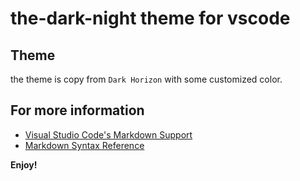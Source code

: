 # the-dark-night theme for vscode

## Theme

the theme is copy from `Dark Horizon` with some customized color.

## For more information

- [Visual Studio Code's Markdown Support](http://code.visualstudio.com/docs/languages/markdown)
- [Markdown Syntax Reference](https://help.github.com/articles/markdown-basics/)

**Enjoy!**
